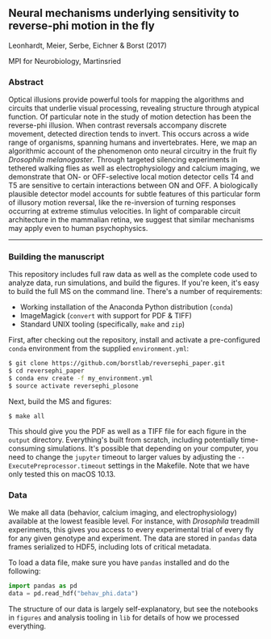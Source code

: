 ## Neural mechanisms underlying sensitivity to reverse-phi motion in the fly

Leonhardt, Meier, Serbe, Eichner & Borst (2017)

MPI for Neurobiology, Martinsried

### Abstract

Optical illusions provide powerful tools for mapping the algorithms and circuits that underlie visual processing, revealing structure through atypical function. Of particular note in the study of motion detection has been the reverse-phi illusion. When contrast reversals accompany discrete movement, detected direction tends to invert. This occurs across a wide range of organisms, spanning humans and invertebrates. Here, we map an algorithmic account of the phenomenon onto neural circuitry in the fruit fly *Drosophila melanogaster*. Through targeted silencing experiments in tethered walking flies as well as electrophysiology and calcium imaging, we demonstrate that ON- or OFF-selective local motion detector cells T4 and T5 are sensitive to certain interactions between ON and OFF. A biologically plausible detector model accounts for subtle features of this particular form of illusory motion reversal, like the re-inversion of turning responses occurring at extreme stimulus velocities. In light of comparable circuit architecture in the mammalian retina, we suggest that similar mechanisms may apply even to human psychophysics.

---

### Building the manuscript

This repository includes full raw data as well as the complete code used to analyze data, run simulations, and build the figures. If you're keen, it's easy to build the full MS on the command line. There's a number of requirements:

* Working installation of the Anaconda Python distribution (`conda`)
* ImageMagick (`convert` with support for PDF & TIFF)
* Standard UNIX tooling (specifically, `make` and `zip`)

First, after checking out the repository, install and activate a pre-configured `conda` environment from the supplied `environment.yml`:

```bash
$ git clone https://github.com/borstlab/reversephi_paper.git
$ cd reversephi_paper
$ conda env create -f my_environment.yml
$ source activate reversephi_plosone
```

Next, build the MS and figures:

```
$ make all
```

This should give you the PDF as well as a TIFF file for each figure in the `output` directory. Everything's built from scratch, including potentially time-consuming simulations. It's possible that depending on your computer, you need to change the `jupyter` timeout to larger values by adjusting the `--ExecutePreprocessor.timeout` settings in the Makefile. Note that we have only tested this on macOS 10.13.

### Data

We make all data (behavior, calcium imaging, and electrophysiology) available at the lowest feasible level. For instance, with *Drosophila* treadmill experiments, this gives you access to every experimental trial of every fly for any given genotype and experiment. The data are stored in `pandas` data frames serialized to HDF5, including lots of critical metadata.

To load a data file, make sure you have `pandas` installed and do the following:

```python
import pandas as pd
data = pd.read_hdf("behav_phi.data")
```

The structure of our data is largely self-explanatory, but see the notebooks in `figures` and analysis tooling in `lib` for details of how we processed everything.
